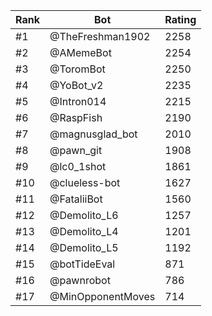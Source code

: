 Rank|Bot|Rating
---|---|---
#1|@TheFreshman1902|2258
#2|@AMemeBot|2254
#3|@ToromBot|2250
#4|@YoBot_v2|2235
#5|@Intron014|2215
#6|@RaspFish|2190
#7|@magnusglad_bot|2010
#8|@pawn_git|1908
#9|@lc0_1shot|1861
#10|@clueless-bot|1627
#11|@FataliiBot|1560
#12|@Demolito_L6|1257
#13|@Demolito_L4|1201
#14|@Demolito_L5|1192
#15|@botTideEval|871
#16|@pawnrobot|786
#17|@MinOpponentMoves|714
